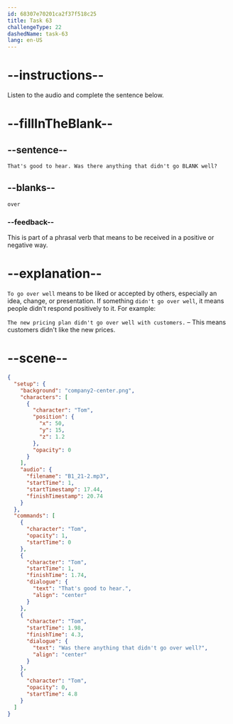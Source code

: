 ```yaml
---
id: 68307e70201ca2f37f518c25
title: Task 63
challengeType: 22
dashedName: task-63
lang: en-US
---
```


<!-- (Audio) Tom: That's good to hear. Was there anything that didn't go over well? -->

# --instructions--

Listen to the audio and complete the sentence below.

# --fillInTheBlank--

## --sentence--

`That's good to hear. Was there anything that didn't go BLANK well?`

## --blanks--

`over`

### --feedback--

This is part of a phrasal verb that means to be received in a positive or negative way.

# --explanation--

`To go over well` means to be liked or accepted by others, especially an idea, change, or presentation. If something `didn't go over well`, it means people didn't respond positively to it. For example:

`The new pricing plan didn't go over well with customers.` – This means customers didn't like the new prices.

# --scene--

```json
{
  "setup": {
    "background": "company2-center.png",
    "characters": [
      {
        "character": "Tom",
        "position": {
          "x": 50,
          "y": 15,
          "z": 1.2
        },
        "opacity": 0
      }
    ],
    "audio": {
      "filename": "B1_21-2.mp3",
      "startTime": 1,
      "startTimestamp": 17.44,
      "finishTimestamp": 20.74
    }
  },
  "commands": [
    {
      "character": "Tom",
      "opacity": 1,
      "startTime": 0
    },
    {
      "character": "Tom",
      "startTime": 1,
      "finishTime": 1.74,
      "dialogue": {
        "text": "That's good to hear.",
        "align": "center"
      }
    },
    {
      "character": "Tom",
      "startTime": 1.98,
      "finishTime": 4.3,
      "dialogue": {
        "text": "Was there anything that didn't go over well?",
        "align": "center"
      }
    },
    {
      "character": "Tom",
      "opacity": 0,
      "startTime": 4.8
    }
  ]
}
```
